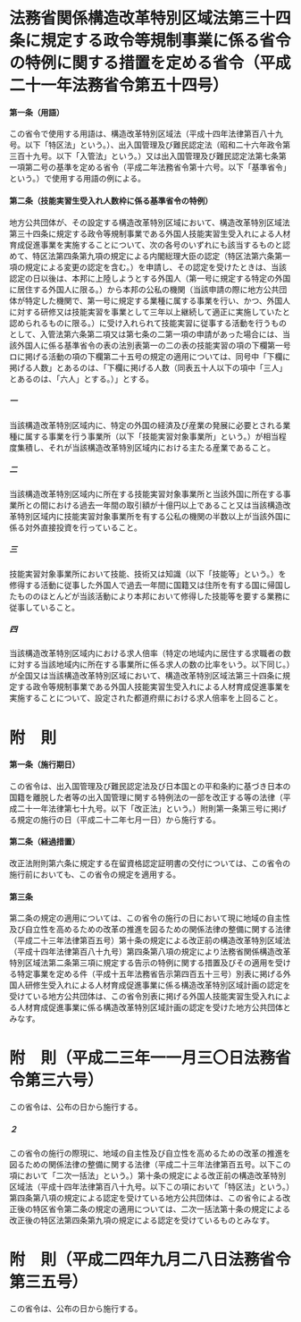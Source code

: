 # 法務省関係構造改革特別区域法第三十四条に規定する政令等規制事業に係る省令の特例に関する措置を定める省令（平成二十一年法務省令第五十四号）
#### 第一条（用語）
この省令で使用する用語は、構造改革特別区域法（平成十四年法律第百八十九号。以下「特区法」という。）、出入国管理及び難民認定法（昭和二十六年政令第三百十九号。以下「入管法」という。）又は出入国管理及び難民認定法第七条第一項第二号の基準を定める省令（平成二年法務省令第十六号。以下「基準省令」という。）で使用する用語の例による。
#### 第二条（技能実習生受入れ人数枠に係る基準省令の特例）
地方公共団体が、その設定する構造改革特別区域において、構造改革特別区域法第三十四条に規定する政令等規制事業である外国人技能実習生受入れによる人材育成促進事業を実施することについて、次の各号のいずれにも該当するものと認めて、特区法第四条第九項の規定による内閣総理大臣の認定（特区法第六条第一項の規定による変更の認定を含む。）を申請し、その認定を受けたときは、当該認定の日以後は、本邦に上陸しようとする外国人（第一号に規定する特定の外国に居住する外国人に限る。）から本邦の公私の機関（当該申請の際に地方公共団体が特定した機関で、第一号に規定する業種に属する事業を行い、かつ、外国人に対する研修又は技能実習を事業として三年以上継続して適正に実施していたと認められるものに限る。）に受け入れられて技能実習に従事する活動を行うものとして、入管法第六条第二項又は第七条の二第一項の申請があった場合には、当該外国人に係る基準省令の表の法別表第一の二の表の技能実習の項の下欄第一号ロに掲げる活動の項の下欄第二十五号の規定の適用については、同号中「下欄に掲げる人数」とあるのは、「下欄に掲げる人数（同表五十人以下の項中「三人」とあるのは、「六人」とする。）」とする。
##### 一
当該構造改革特別区域内に、特定の外国の経済及び産業の発展に必要とされる業種に属する事業を行う事業所（以下「技能実習対象事業所」という。）が相当程度集積し、それが当該構造改革特別区域内における主たる産業であること。
##### 二
当該構造改革特別区域内に所在する技能実習対象事業所と当該外国に所在する事業所との間における過去一年間の取引額が十億円以上であること又は当該構造改革特別区域内に技能実習対象事業所を有する公私の機関の半数以上が当該外国に係る対外直接投資を行っていること。
##### 三
技能実習対象事業所において技能、技術又は知識（以下「技能等」という。）を修得する活動に従事した外国人で過去一年間に国籍又は住所を有する国に帰国したもののほとんどが当該活動により本邦において修得した技能等を要する業務に従事していること。
##### 四
当該構造改革特別区域内における求人倍率（特定の地域内に居住する求職者の数に対する当該地域内に所在する事業所に係る求人の数の比率をいう。以下同じ。）が全国又は当該構造改革特別区域において、構造改革特別区域法第三十四条に規定する政令等規制事業である外国人技能実習生受入れによる人材育成促進事業を実施することについて、設定された都道府県における求人倍率を上回ること。
# 附　則
#### 第一条（施行期日）
この省令は、出入国管理及び難民認定法及び日本国との平和条約に基づき日本の国籍を離脱した者等の出入国管理に関する特例法の一部を改正する等の法律（平成二十一年法律第七十九号。以下「改正法」という。）附則第一条第三号に掲げる規定の施行の日（平成二十二年七月一日）から施行する。
#### 第二条（経過措置）
改正法附則第六条に規定する在留資格認定証明書の交付については、この省令の施行前においても、この省令の規定を適用する。
#### 第三条
第二条の規定の適用については、この省令の施行の日において現に地域の自主性及び自立性を高めるための改革の推進を図るための関係法律の整備に関する法律（平成二十三年法律第百五号）第十条の規定による改正前の構造改革特別区域法（平成十四年法律第百八十九号）第四条第八項の規定により法務省関係構造改革特別区域法第二条第三項に規定する告示の特例に関する措置及びその適用を受ける特定事業を定める件（平成十五年法務省告示第四百五十三号）別表に掲げる外国人研修生受入れによる人材育成促進事業に係る構造改革特別区域計画の認定を受けている地方公共団体は、この省令別表に掲げる外国人技能実習生受入れによる人材育成促進事業に係る構造改革特別区域計画の認定を受けた地方公共団体とみなす。
# 附　則（平成二三年一一月三〇日法務省令第三六号）
この省令は、公布の日から施行する。
##### ２
この省令の施行の際現に、地域の自主性及び自立性を高めるための改革の推進を図るための関係法律の整備に関する法律（平成二十三年法律第百五号。以下この項において「二次一括法」という。）第十条の規定による改正前の構造改革特別区域法（平成十四年法律第百八十九号。以下この項において「特区法」という。）第四条第八項の規定による認定を受けている地方公共団体は、この省令による改正後の特区省令第二条の規定の適用については、二次一括法第十条の規定による改正後の特区法第四条第九項の規定による認定を受けているものとみなす。
# 附　則（平成二四年九月二八日法務省令第三五号）
この省令は、公布の日から施行する。
